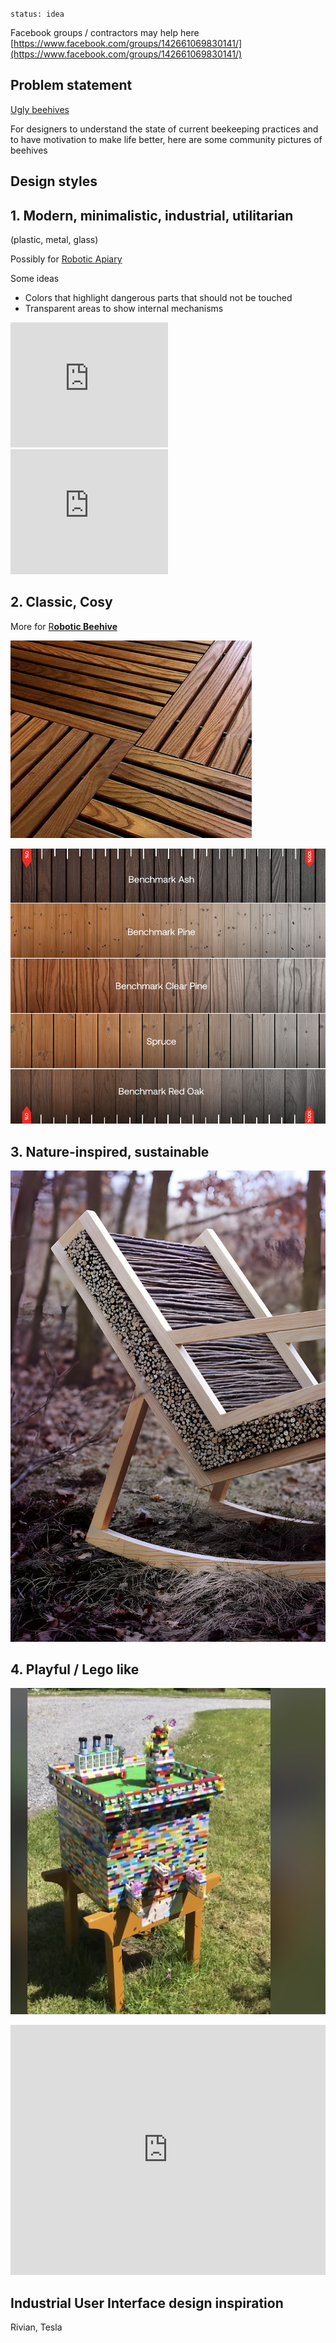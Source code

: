`status: idea`

Facebook groups / contractors may help here [https://www.facebook.com/groups/142661069830141/](https://www.facebook.com/groups/142661069830141/)

## Problem statement

[Ugly beehives](https://www.notion.so/Ugly-beehives-49a604ea99fa429691b0e23dccc1f172?pvs=21)

For designers to understand the state of current beekeeping practices and to have motivation to make life better, here are some community pictures of beehives

## Design styles

## 1. Modern, minimalistic, industrial, utilitarian

(plastic, metal, glass)

Possibly for [Robotic Apiary](https://www.notion.so/Robotic-Apiary-c14f4ea70f3146b5868a2d7874b8a958?pvs=21)

Some ideas

- Colors that highlight dangerous parts that should not be touched
- Transparent areas to show internal mechanisms

<iframe width="50%" height="200" src="https://www.youtube.com/embed/zNQv0ZX2eno" title="The modern principles of design | Braun | British GQ" frameborder="0" allow="accelerometer; autoplay; clipboard-write; encrypted-media; gyroscope; picture-in-picture; web-share" referrerpolicy="strict-origin-when-cross-origin" allowfullscreen></iframe>

<iframe width="50%" height="200" src="https://www.youtube.com/embed/BBFGECa7Vas" title="Dyson Industrial Design Language Analysis" frameborder="0" allow="accelerometer; autoplay; clipboard-write; encrypted-media; gyroscope; picture-in-picture; web-share" referrerpolicy="strict-origin-when-cross-origin" allowfullscreen></iframe>

## 2. Classic, Cosy

More for [R**obotic Beehive**](https://www.notion.so/Robotic-Beehive-fd9559a2950b44bc8291972299ced18e?pvs=21)

![](../img/pro-1.jpg)

![](../img/Color-Evolution_All-Species-2.jpg)

## 3. Nature-inspired, sustainable
![](../img/439319727_375865652105538_2137747319015441158_n.jpg)

## 4. Playful / Lego like

![](../img/Screenshot%202024-07-19%20at%2002.05.58.png)

<iframe width="100%" height="400" src="https://www.youtube.com/embed/BFh3cO8KrgY" title="Real Beehive Built From LEGO!" frameborder="0" allow="accelerometer; autoplay; clipboard-write; encrypted-media; gyroscope; picture-in-picture; web-share" referrerpolicy="strict-origin-when-cross-origin" allowfullscreen></iframe>

## Industrial User Interface design inspiration

Rivian, Tesla